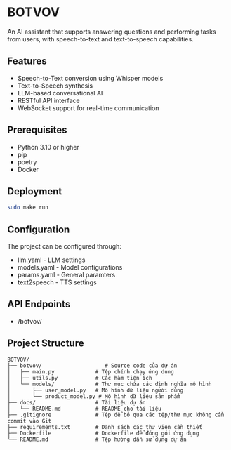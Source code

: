 # BOTVOV

An AI assistant that supports answering questions and performing tasks from users, with speech-to-text and text-to-speech capabilities.

## Features

- Speech-to-Text conversion using Whisper models
- Text-to-Speech synthesis 
- LLM-based conversational AI
- RESTful API interface
- WebSocket support for real-time communication

## Prerequisites

- Python 3.10 or higher
- pip
- poetry
- Docker

## Deployment

```bash
sudo make run
```

## Configuration
The project can be configured through:

* llm.yaml - LLM settings
* models.yaml - Model configurations
* params.yaml - General paramters
* text2speech - TTS settings


## API Endpoints

* /botvov/


## Project Structure

```
BOTVOV/
├── botvov/                    # Source code của dự án
│   ├── main.py             # Tệp chính chạy ứng dụng
│   ├── utils.py            # Các hàm tiện ích
│   └── models/             # Thư mục chứa các định nghĩa mô hình
│       ├── user_model.py   # Mô hình dữ liệu người dùng
│       └── product_model.py # Mô hình dữ liệu sản phẩm
├── docs/                   # Tài liệu dự án
│   └── README.md           # README cho tài liệu
├── .gitignore              # Tệp để bỏ qua các tệp/thư mục không cần commit vào Git
├── requirements.txt        # Danh sách các thư viện cần thiết
├── Dockerfile              # Dockerfile để đóng gói ứng dụng
└── README.md               # Tệp hướng dẫn sử dụng dự án
```

